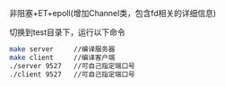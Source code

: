 非阻塞+ET+epoll(增加Channel类，包含fd相关的详细信息)

切换到test目录下，运行以下命令
```bash
make server     //编译服务器
make client     //编译客户端
./server 9527   //可自己指定端口号
./client 9527   //可自己指定端口号
```
